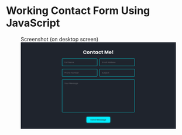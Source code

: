 # Working Contact Form Using JavaScript

<figure>
  <figcaption>Screenshot (on desktop screen)</figcaption>
  <img src="images/Screenshot.png" alt="Screenshot" width="700">
</figure>
